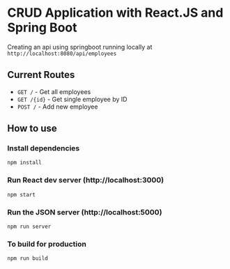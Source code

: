 # CRUD Application with React.JS and Spring Boot

Creating an api using springboot running locally at `http://localhost:8080/api/employees` 

## Current Routes

- `GET /` - Get all employees
- `GET /{id}` - Get single employee by ID
- `POST /` - Add new employee


## How to use
### Install dependencies

```
npm install
```

### Run React dev server (http://localhost:3000)

```
npm start
```

### Run the JSON server (http://localhost:5000)

```
npm run server
```

### To build for production

```
npm run build
```
